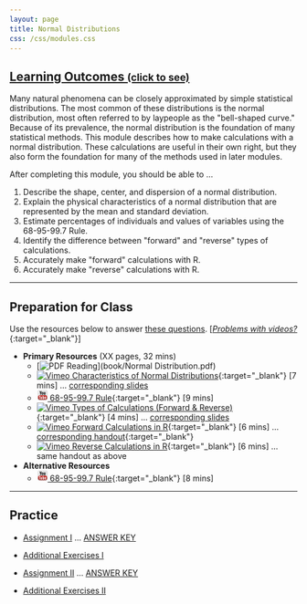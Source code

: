 ```yaml
---
layout: page
title: Normal Distributions
css: /css/modules.css
---
```


<div class="panel-group-ILOs">
  <div class="panel panel-default">
    <div class="panel-heading">
      <h2 class="panel-title">
        <a data-toggle="collapse" href="#ILOs">Learning Outcomes <small>(click to see)</small></a>
      </h2>
    </div>
    <div id="ILOs" class="panel-collapse collapse">
      <div class="panel-body">
Many natural phenomena can be closely approximated by simple statistical distributions.  The most common of these distributions is the normal distribution, most often referred to by laypeople as the "bell-shaped curve."  Because of its prevalence, the normal distribution is the foundation of many statistical methods.  This module describes how to make calculations with a normal distribution.  These calculations are useful in their own right, but they also form the foundation for many of the methods used in later modules.

<p>After completing this module, you should be able to ...</p>

<ol>
  <li>Describe the shape, center, and dispersion of a normal distribution.</li>
  <li>Explain the physical characteristics of a normal distribution that are represented by the mean and standard deviation.</li>
  <li>Estimate percentages of individuals and values of variables using the 68-95-99.7 Rule.</li>
  <li>Identify the difference between "forward" and "reverse" types of calculations.</li>
  <li>Accurately make "forward" calculations with R.</li>
  <li>Accurately make "reverse" calculations with R.</li>
</ol>
      </div>
    </div>
  </div>
</div>

----

## Preparation for Class

Use the resources below to answer [these questions](Prep/NormalDist). [[*Problems with videos?*](../resources/FAQ/FAQs/videos){:target="_blank"}]

* **Primary Resources** (XX pages, 32 mins)
  * [![PDF](../img/pdf.png) Reading](book/Normal Distribution.pdf)
  * [![Vimeo](../img/dhovid.png) Characteristics of Normal Distributions](https://vimeo.com/user45324800/normcharacteristics){:target="_blank"} [7 mins] ... [corresponding slides](PPT/NormalDist_PPT.pptx)
  * [![YouTube Link](../img/youtube.png) 68-95-99.7 Rule](https://www.youtube.com/watch?v=PJPXFOK8F8E){:target="_blank"} [9 mins]
  * [![Vimeo](../img/dhovid.png) Types of Calculations (Forward & Reverse)](https://vimeo.com/user45324800/normcalctypes){:target="_blank"} [4 mins] ... [corresponding slides](PPT/NormalDist_PPT2.pptx)
  * [![Vimeo](../img/dhovid.png) Forward Calculations in R](https://vimeo.com/user45324800/normdist-forward){:target="_blank"} [6 mins]  ... [corresponding handout](HO/NormalDist_RHO.html){:target="_blank"}
  * [![Vimeo](../img/dhovid.png) Reverse Calculations in R](https://vimeo.com/user45324800/normdist-reverse){:target="_blank"} [6 mins] ... same handout as above
* **Alternative Resources**
  * [![YouTube Link](../img/youtube.png) 68-95-99.7 Rule](https://www.youtube.com/watch?v=cgxPcdPbujI){:target="_blank"} [8 mins]

----

## Practice

* [Assignment I](CE/NormalDist_CE1) ... [ANSWER KEY](CE/KEY_NormalDist_CE1)
* [Additional Exercises I](CE/NormalDist_CE4)

* [Assignment II](CE/NormalDist_CE2) ... [ANSWER KEY](CE/KEY_NormalDist_CE2)
* [Additional Exercises II](CE/NormalDist_CE3)

<!---
&nbsp;

----

## Archived Materials

* Review Exercises: [Simple Areas](RE/NormalDist_RevEx)
* [Old Lecture Slides](PPT/NormalDist_PPT_old.pptx)

--->
